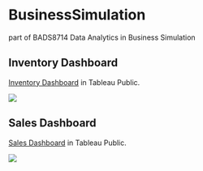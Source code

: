 # BusinessSimulation
 part of BADS8714 Data Analytics in Business Simulation
 
## Inventory Dashboard

[Inventory Dashboard](https://public.tableau.com/views/InventoryDashboard_16228596712760/InventoryDashboard?:language=en-US&:retry=yes&:display_count=n&:origin=viz_share_link) in Tableau Public.

<div class='tableauPlaceholder' id='viz1622865714552' style='position: relative'><noscript><a href='#'><img alt=' ' src='https:&#47;&#47;public.tableau.com&#47;static&#47;images&#47;In&#47;InventoryDashboard_16228596712760&#47;InventoryDashboard&#47;1_rss.png' style='border: none' /></a></noscript><object class='tableauViz'  style='display:none;'><param name='host_url' value='https%3A%2F%2Fpublic.tableau.com%2F' /> <param name='embed_code_version' value='3' /> <param name='site_root' value='' /><param name='name' value='InventoryDashboard_16228596712760&#47;InventoryDashboard' /><param name='tabs' value='yes' /><param name='toolbar' value='yes' /><param name='static_image' value='https:&#47;&#47;public.tableau.com&#47;static&#47;images&#47;In&#47;InventoryDashboard_16228596712760&#47;InventoryDashboard&#47;1.png' /> <param name='animate_transition' value='yes' /><param name='display_static_image' value='yes' /><param name='display_spinner' value='yes' /><param name='display_overlay' value='yes' /><param name='display_count' value='yes' /><param name='language' value='en-US' /></object></div>

## Sales Dashboard

[Sales Dashboard](https://public.tableau.com/views/SalesDashboard_16228606313910/SalesTrend?:language=en-US&:display_count=n&:origin=viz_share_link) in Tableau Public.

<div class='tableauPlaceholder' id='viz1622865957387' style='position: relative'><noscript><a href='#'><img alt=' ' src='https:&#47;&#47;public.tableau.com&#47;static&#47;images&#47;Sa&#47;SalesDashboard_16228606313910&#47;SalesTrend&#47;1_rss.png' style='border: none' /></a></noscript><object class='tableauViz'  style='display:none;'><param name='host_url' value='https%3A%2F%2Fpublic.tableau.com%2F' /> <param name='embed_code_version' value='3' /> <param name='site_root' value='' /><param name='name' value='SalesDashboard_16228606313910&#47;SalesTrend' /><param name='tabs' value='yes' /><param name='toolbar' value='yes' /><param name='static_image' value='https:&#47;&#47;public.tableau.com&#47;static&#47;images&#47;Sa&#47;SalesDashboard_16228606313910&#47;SalesTrend&#47;1.png' /> <param name='animate_transition' value='yes' /><param name='display_static_image' value='yes' /><param name='display_spinner' value='yes' /><param name='display_overlay' value='yes' /><param name='display_count' value='yes' /><param name='language' value='en-US' /></object></div>
